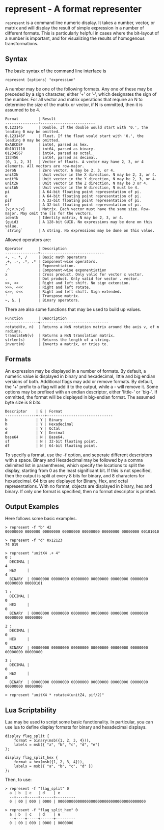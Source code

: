 represent - A format representer
=============================================
`represent` is a command line numeric display. It takes a number,
vector, or matrix and will display the result of simple expression in 
a number of different formats. This is particularly helpful in cases
where the bit-layout of a number is important, and for visualizing the 
results of homogenous transformations.

Syntax
--------------------------------------------
The basic syntax of the command line interface is

    represent [options] "expression"

A number may be one of the following formats. Any one of these may be 
preceded by a sign character, either '+' or '-', which designates the
sign of the number. For all vector and matrix operations that require an N 
to determine the size of the matrix or vector, if N is ommitted, then it is
assumed to be 4.

	Format         | Result 
	---------------+-------------------------
	0.123145       | Double. If the double would start with '0.', the leading 0 may be omitted.
	0.123145f      | Float. If the float would start with '0.', the leading 0 may be omitted.
	0xABCDEF       | int64, parsed as hex.
	0b1011110      | int64, parsed as binary.
	01234567       | int64, parsed as octal.
	123456         | int64, parsed as decimal.
	[0, 1, 2, 3]   | Vector of floats. A vector may have 2, 3, or 4 elements. All vectors are row-major.
	zeroN          | Zero vector. N may be 2, 3, or 4.
	unitXN         | Unit vector in the X direction. N may be 2, 3, or 4.
	unitYN         | Unit vector in the Y direction, N may be 2, 3, or 4.
	unitZN         | Unit vector in the Z direction, N may be 3 or 4.
	unitWN         | Unit vector in the W direction, N must be 4.
	pi             | A 64-bit floating point representation of pi.
	e              | A 64-bit floating point representation of pi.
	pif            | A 32-bit floating point representation of pi.
	ef             | A 32-bit floating point representation of pi.
	[v;v;v;v]      | Matrix. Each vector must have the same size. Row-major. May omit the []s for the vectors.
	identN         | Identity matrix, N may be 2, 3, or 4.
	{guid}         | A 128-bit GUID. No expressions may be done on this value.
	`string`       | A string. No expressions may be done on this value.

Allowed operators are:
	
	Operator       | Description
	---------------+-----------------------------
	+, -, *, /     | Basic math operators
	.+, .-, .*, .* | Component-wise operators.
	^              | Exponentiation.
	.^             | Component-wise exponentiation
	x              | Cross product. Only valid for vector x vector.
	.              | Dot product. Only valid for vector . vector.
	>>, <<         | Right and left shift. No sign extension.
	>>>, <<<       | Right and left rotate.
	s>>, s<<       | Right and left shift. Sign extended.
	'              | Transpose matrix. 
	~, &, |        | Binary operators.

There are also some functions that may be used to build up values.

	Function       | Description
	---------------+-------------------------------
	rotateN(v, n)  | Returns a NxN rotation matrix around the axis v, of n radians. 
	translateN(v)  | Returns a NxN translation matrix.
	strlen(s)      | Returns the length of a string.
	invert(m)      | Inverts a matrix, or tries to.

Formats
---------------------------------------------
An expression may be displayed in a number of formats. By default, a numeric value
is displayed in binary and hexadecimal, little and big endian versions of both. 
Additional flags may add or remove formats. By default, the '+' prefix to a 
flag will add it to the output, while a - will remove it. Some options may
be prefixed with an endian descriptor, either 'little-' or 'big-'. If ommitted, 
the format will be displayed in big-endian format. The assumed byte size is 8 bits.

	Descriptor    | E | Format
	--------------+---+------------------------------
	b             | Y | Binary
	h             | Y | Hexadecimal
	o             | Y | Octal
	d             | Y | Decimal
	base64        | N | Base64.
	sf            | N | 32-bit floating point.
	df            | N | 64-bit floating point.

To specify a format, use the -f option, and seperate different descriptors with a space.
Binary and Hexadecimal may be followed by a comma delimited list in paraentheses, which 
specify the locations to split the display, starting from 0 as the least significant bit.
If this is not specified, then the output is split at every 8 bits for binary, and 8 characters
for hexadecimal. 64 bits are displayed for Binary, Hex, and octal representations. With no format, 
objects are displayed in binary, hex and binary. If only one format is specified, then no format
descriptor is printed.

Output Examples
----------------------------------------------
Here follows some basic examples.

    > represent -f "b" 42
	00000000 0000000 00000000 00000000 00000000 00000000 00000000 00101010

	> represent -f "d" 0x12123
	74 019

	> represent "unitX4 .+ 4" 
	0 : 
	  DECIMAL |                                                                       4
	  HEX     |                                                                       4
      BINARY  | 00000000 00000000 00000000 00000000 00000000 00000000 00000000 00000101

	1 : 
	  DECIMAL |                                                                       0
	  HEX     |                                                                       0
	  BINARY  | 00000000 00000000 00000000 00000000 00000000 00000000 00000000 00000000

	2 : 
	  DECIMAL |                                                                       0
	  HEX     |                                                                       0
	  BINARY  | 00000000 00000000 00000000 00000000 00000000 00000000 00000000 00000000

	3 :
	  DECIMAL |                                                                       0
	  HEX     |                                                                       0
	  BINARY  | 00000000 00000000 00000000 00000000 00000000 00000000 00000000 00000000

	> represent "unitX4 * rotate4(unitZ4, pif/2)"

Lua Scriptability
-------------------------------------------------
Lua may be used to script some basic functionality. In particular, you can use lua to 
define display formats for binary and hexadecimal displays.

	display flag_split {
		format = binary(msb({1, 2, 3, 4})),
		labels = msb({ "a", "b", "c", "d", "e")
	};

	display flag_split_hex {
		format = hex(msb({1, 2, 3, 4})), 
		labels = msb({ "a", "b", "c", "d" })
	};

Then, to use: 
	
	> represent -f "flag_split" 0
	  a | b  | c   | d    | e
	  --+----+-----+------+---------
	  0 | 00 | 000 | 0000 | 0000000000000000000000000000000000000000

	> represent -f "flag_split_hex" 0
	  a | b  | c   | d    | e
	  --+----+-----+------+---------
	  0 | 00 | 000 | 0000 | 0000000

